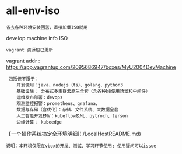 # all-env-iso

`省去各种环境安装困苦，直接加载ISO就用`

 develop machine info ISO

`vagrant 资源包已更新 `
 
 vagrant addr : https://app.vagrantup.com/2095686947/boxes/MyU2004DevMachine 

```
 包括但不限于：
    开发使用：java、nodejs（ts）、golang、python3
    基础设施： 分布式多集群云原生全套（含各种k8使用场景和中间件）
    运维发布部署：devops
    观测监控报警：prometheus、grafana、
    数据与存储（含优化）：存储、文件系统、大数据全套
    人工智能开发ENV：kubeflow及ML、pytroch、terson
    边缘计算： kubeedge
```

【一个操作系统搞定全环境明细](./LocalHostREADME.md)

`说明：本环境仅限在vbox的开发、测试、学习环节使用; 使用疑问可以issue`

